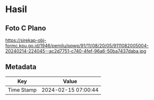 # Hasil

## Foto C Plano

https://sirekap-obj-formc.kpu.go.id/1946/pemilu/ppwp/91/11/08/20/05/9111082005004-20240214-224045--ac2d7751-c740-4fef-96a6-50ba7437daba.jpg


## Metadata

| Key        | Value               |
| ---------- | ------------------- |
| Time Stamp | 2024-02-15 07:00:44 |



